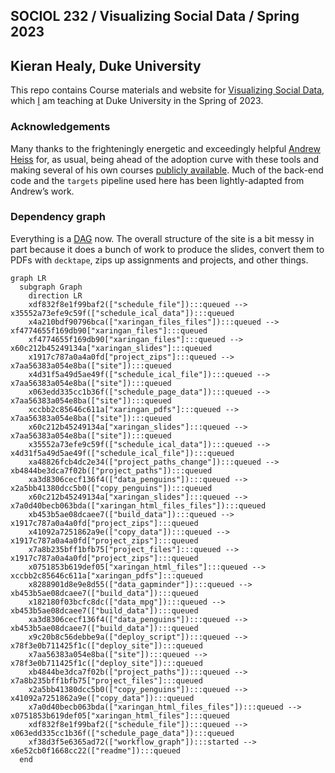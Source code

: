 
<!-- README.md is generated from README.Rmd. Please edit that file -->

## SOCIOL 232 / Visualizing Social Data / Spring 2023

## Kieran Healy, Duke University

This repo contains Course materials and website for [Visualizing Social
Data](https://visualizingsociety.com), which
[I](https://kieranhealy.org/about) am teaching at Duke University in the
Spring of 2023.

### Acknowledgements

Many thanks to the frighteningly energetic and exceedingly helpful
[Andrew Heiss](https://www.andrewheiss.com) for, as usual, being ahead
of the adoption curve with these tools and making several of his own
courses [publicly available](https://www.andrewheiss.com/teaching/).
Much of the back-end code and the `targets` pipeline used here has been
lightly-adapted from Andrew’s work.

### Dependency graph

Everything is a
[DAG](https://en.wikipedia.org/wiki/Directed_acyclic_graph) now. The
overall structure of the site is a bit messy in part because it does a
bunch of work to produce the slides, convert them to PDFs with
`decktape`, zips up assignments and projects, and other things.

``` mermaid
graph LR
  subgraph Graph
    direction LR
    xdf832f8e1f99baf2(["schedule_file"]):::queued --> x35552a73efe9c59f(["schedule_ical_data"]):::queued
    x4a210bdf90796bca(["xaringan_files_files"]):::queued --> xf4774655f169db90["xaringan_files"]:::queued
    xf4774655f169db90["xaringan_files"]:::queued --> x60c212b45249134a["xaringan_slides"]:::queued
    x1917c787a0a4a0fd["project_zips"]:::queued --> x7aa56383a054e8ba(["site"]):::queued
    x4d31f5a49d5ae49f(["schedule_ical_file"]):::queued --> x7aa56383a054e8ba(["site"]):::queued
    x063edd335cc1b36f(["schedule_page_data"]):::queued --> x7aa56383a054e8ba(["site"]):::queued
    xccbb2c85646c611a["xaringan_pdfs"]:::queued --> x7aa56383a054e8ba(["site"]):::queued
    x60c212b45249134a["xaringan_slides"]:::queued --> x7aa56383a054e8ba(["site"]):::queued
    x35552a73efe9c59f(["schedule_ical_data"]):::queued --> x4d31f5a49d5ae49f(["schedule_ical_file"]):::queued
    xa48826fcb4dc2e34(["project_paths_change"]):::queued --> xb4844be3dca7f02b(["project_paths"]):::queued
    xa3d8306cecf136f4(["data_penguins"]):::queued --> x2a5bb41380dcc5b0(["copy_penguins"]):::queued
    x60c212b45249134a["xaringan_slides"]:::queued --> x7a0d40becb063bda(["xaringan_html_files_files"]):::queued
    xb453b5ae08dcaee7(["build_data"]):::queued --> x1917c787a0a4a0fd["project_zips"]:::queued
    x41092a7251862a9e(["copy_data"]):::queued --> x1917c787a0a4a0fd["project_zips"]:::queued
    x7a8b235bff1bfb75["project_files"]:::queued --> x1917c787a0a4a0fd["project_zips"]:::queued
    x0751853b619def05["xaringan_html_files"]:::queued --> xccbb2c85646c611a["xaringan_pdfs"]:::queued
    x8288901d8e9e8d55(["data_gapminder"]):::queued --> xb453b5ae08dcaee7(["build_data"]):::queued
    x182180f03bcfc8dc(["data_mpg"]):::queued --> xb453b5ae08dcaee7(["build_data"]):::queued
    xa3d8306cecf136f4(["data_penguins"]):::queued --> xb453b5ae08dcaee7(["build_data"]):::queued
    x9c20b8c56debbe9a(["deploy_script"]):::queued --> x78f3e0b711425f1c(["deploy_site"]):::queued
    x7aa56383a054e8ba(["site"]):::queued --> x78f3e0b711425f1c(["deploy_site"]):::queued
    xb4844be3dca7f02b(["project_paths"]):::queued --> x7a8b235bff1bfb75["project_files"]:::queued
    x2a5bb41380dcc5b0(["copy_penguins"]):::queued --> x41092a7251862a9e(["copy_data"]):::queued
    x7a0d40becb063bda(["xaringan_html_files_files"]):::queued --> x0751853b619def05["xaringan_html_files"]:::queued
    xdf832f8e1f99baf2(["schedule_file"]):::queued --> x063edd335cc1b36f(["schedule_page_data"]):::queued
    xf38d3f5e6365ad72(["workflow_graph"]):::started --> x6e52cb0f1668cc22(["readme"]):::queued
  end
```
